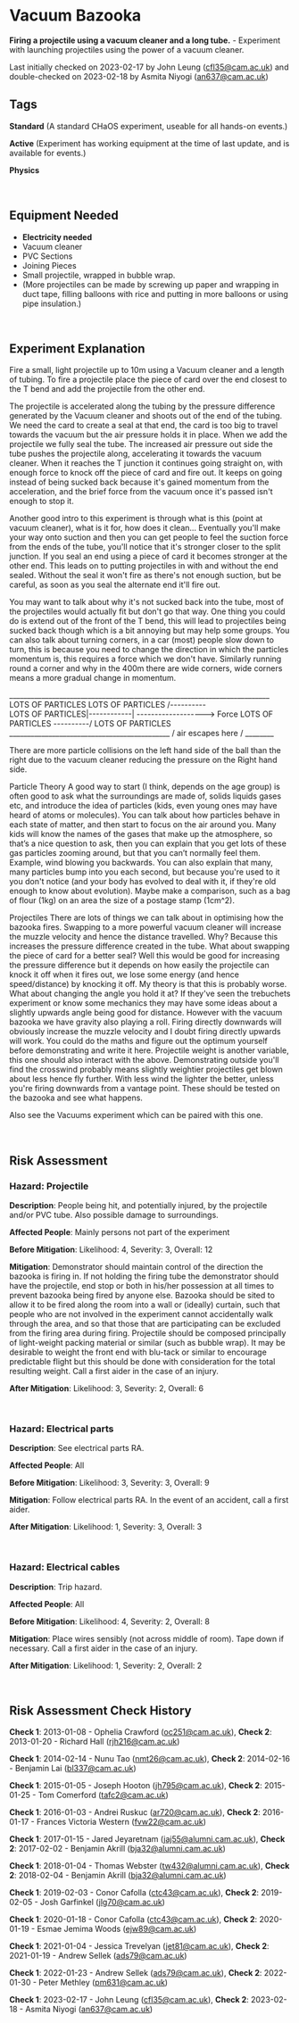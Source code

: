 # Vacuum Bazooka

**Firing a projectile using a vacuum cleaner and a long tube.** - Experiment with launching projectiles using the power of a vacuum cleaner. 

Last initially checked on 2023-02-17 by John Leung (cfl35@cam.ac.uk) and double-checked on 2023-02-18 by Asmita Niyogi (an637@cam.ac.uk)

## Tags
<!--- Start Tags (DO NOT REMOVE THIS COMMENT) --->

**Standard** (A standard CHaOS experiment, useable for all hands-on events.)

**Active** (Experiment has working equipment at the time of last update, and is available for events.)

**Physics**
<!--- End Tags (DO NOT REMOVE THIS COMMENT) --->

<br/>

## Equipment Needed 
- **Electricity needed**
- Vacuum cleaner
- PVC Sections
- Joining Pieces
- Small projectile, wrapped in bubble wrap.
- (More projectiles can be made by screwing up paper and wrapping in duct tape, filling balloons with rice and putting in more balloons or using pipe insulation.)

<br/>

## Experiment Explanation 

Fire a small, light projectile up to 10m using a Vacuum cleaner and a length of tubing. To fire a projectile place the piece of card over the end closest to the T bend and add the projectile from the other end.

The projectile is accelerated along the tubing by the pressure difference generated by the Vacuum cleaner and shoots out of the end of the tubing. We need the card to create a seal at that end, the card is too big to travel towards the vacuum but the air pressure holds it in place. When we add the projectile we fully seal the tube. The increased air pressure out side the tube pushes the projectile along, accelerating it towards the vacuum cleaner. When it reaches the T junction it continues going straight on, with enough force to knock off the piece of card and fire out. It keeps on going instead of being sucked back because it's gained momentum from the acceleration, and the brief force from the vacuum once it's passed isn't enough to stop it. 

Another good intro to this experiment is through what is this (point at vacuum cleaner), what is it for, how does it clean... Eventually you'll make your way onto suction and then you can get people to feel the suction force from the ends of the tube, you'll notice that it's stronger closer to the split junction. If you seal an end using a piece of card it becomes stronger at the other end. This leads on to putting projectiles in with and without the end sealed. Without the seal it won't fire as there's not enough suction, but be careful, as soon as you seal the alternate end it'll fire out.

You may want to talk about why it's not sucked back into the tube, most of the projectiles would actually fit but don't go that way. One thing you could do is extend out of the front of the T bend, this will lead to projectiles being sucked back though which is a bit annoying but may help some groups. You can also talk about turning corners, in a car (most) people slow down to turn, this is because you need to change the direction in which the particles momentum is, this requires a force which we don't have. Similarly running round a corner and why in the 400m there are wide corners, wide corners means a more gradual change in momentum. 

\_\_\_\_\_\_\_\_\_\_\_\_\_\_\_\_\_\_\_\_\_\_\_\_\_\_\_\_\_\_\_\_\_\_\_\_\_\_\_\_\_\_\_\_\_\_\_\_\_\_\_\_\_\_\_\_\_\_\_\_\_\_\_\_\_\_\_\_\_\_\_\_\_
LOTS OF PARTICLES
LOTS OF PARTICLES /----------\
LOTS OF PARTICLES|------------| -------------------> Force
LOTS OF PARTICLES \----------/
LOTS OF PARTICLES
\_\_\_\_\_\_\_\_\_\_\_\_\_\_\_\_\_\_\_\_\_\_\_\_\_\_\_\_\_\_\_\_\_\_\_\_\_\_\_\_\_\_\_\_\_ \/ air escapes here \/ \_\_\_\_\_\_\_\_

There are more particle collisions on the left hand side of the ball than the right due to the vacuum cleaner reducing the pressure on the Right hand side.

Particle Theory
A good way to start (I think, depends on the age group) is often good to ask what the surroundings are made of, solids liquids gases etc, and introduce the idea of particles (kids, even young ones may have heard of atoms or molecules). You can talk about how particles behave in each state of matter, and then start to focus on the air around you. Many kids will know the names of the gases that make up the atmosphere, so that’s a nice question to ask, then you can explain that you get lots of these gas particles zooming around, but that you can’t normally feel them. Example, wind blowing you backwards. You can also explain that many, many particles bump into you each second, but because you're used to it you don't notice (and your body has evolved to deal with it, if they're old enough to know about evolution). Maybe make a comparison, such as a bag of flour (1kg) on an area the size of a postage stamp (1cm^2).

Projectiles
There are lots of things we can talk about in optimising how the bazooka fires.
Swapping to a more powerful vacuum cleaner will increase the muzzle velocity and hence the distance travelled. Why? Because this increases the pressure difference created in the tube. 
What about swapping the piece of card for a better seal? Well this would be good for increasing the pressure difference but it depends on how easily the projectile can knock it off when it fires out, we lose some energy (and hence speed/distance) by knocking it off. My theory is that this is probably worse.
What about changing the angle you hold it at? If they've seen the trebuchets experiment or know some mechanics they may have some ideas about a slightly upwards angle being good for distance. However with the vacuum bazooka we have gravity also playing a roll. Firing directly downwards will obviously increase the muzzle velocity and I doubt firing directly upwards will work. You could do the maths and figure out the optimum yourself before demonstrating and write it here.
Projectile weight is another variable, this one should also interact with the above. Demonstrating outside you'll find the crosswind probably means slightly weightier projectiles get blown about less hence fly further. With less wind the lighter the better, unless you're firing downwards from a vantage point.
These should be tested on the bazooka and see what happens.



Also see the Vacuums experiment which can be paired with this one. 


<br/>

## Risk Assessment

### **Hazard**: Projectile

**Description**: People being hit, and potentially injured, by the projectile and/or PVC tube. Also possible damage to surroundings.

**Affected People**: Mainly persons not part of the experiment

**Before Mitigation**: Likelihood: 4, Severity: 3, Overall: 12

**Mitigation**: Demonstrator should maintain control of the direction the bazooka is firing in.
If not holding the firing tube the demonstrator should have the projectile, end stop or both in his/her possession at all times to prevent bazooka being fired by anyone else.
Bazooka should be sited to allow it to be fired along the room into a wall or (ideally) curtain, such that people who are not involved in the experiment cannot accidentally walk through the area, and so that those that are participating can be excluded from the firing area during firing.
Projectile should be composed principally of light-weight packing material or similar (such as bubble wrap). It may be desirable to weight the front end with blu-tack or similar to encourage predictable flight but this should be done with consideration for the total resulting weight.
Call a first aider in the case of an injury.

**After Mitigation**: Likelihood: 3, Severity: 2, Overall: 6

<br/>

### **Hazard**: Electrical parts

**Description**: See electrical parts RA.

**Affected People**: All

**Before Mitigation**: Likelihood: 3, Severity: 3, Overall: 9

**Mitigation**: Follow electrical parts RA.
In the event of an accident, call a first aider.

**After Mitigation**: Likelihood: 1, Severity: 3, Overall: 3

<br/>

### **Hazard**: Electrical cables

**Description**: Trip hazard.

**Affected People**: All

**Before Mitigation**: Likelihood: 4, Severity: 2, Overall: 8

**Mitigation**: Place wires sensibly (not across middle of room). Tape down if necessary.
Call a first aider in the case of an injury.

**After Mitigation**: Likelihood: 1, Severity: 2, Overall: 2

<br/>

## Risk Assessment Check History 

**Check 1**: 2013-01-08 - Ophelia Crawford (oc251@cam.ac.uk), **Check 2**: 2013-01-20 - Richard Hall (rjh216@cam.ac.uk)

**Check 1**: 2014-02-14 - Nunu Tao (nmt26@cam.ac.uk), **Check 2**: 2014-02-16 - Benjamin Lai (bl337@cam.ac.uk)

**Check 1**: 2015-01-05 - Joseph Hooton (jh795@cam.ac.uk), **Check 2**: 2015-01-25 - Tom Comerford (tafc2@cam.ac.uk)

**Check 1**: 2016-01-03 - Andrei Ruskuc (ar720@cam.ac.uk), **Check 2**: 2016-01-17 - Frances Victoria Western (fvw22@cam.ac.uk)

**Check 1**: 2017-01-15 - Jared Jeyaretnam (jaj55@alumni.cam.ac.uk), **Check 2**: 2017-02-02 - Benjamin Akrill (bja32@alumni.cam.ac.uk)

**Check 1**: 2018-01-04 - Thomas Webster (tw432@alumni.cam.ac.uk), **Check 2**: 2018-02-04 - Benjamin Akrill (bja32@alumni.cam.ac.uk)

**Check 1**: 2019-02-03 - Conor Cafolla (ctc43@cam.ac.uk), **Check 2**: 2019-02-05 - Josh Garfinkel (jlg70@cam.ac.uk)

**Check 1**: 2020-01-18 - Conor Cafolla (ctc43@cam.ac.uk), **Check 2**: 2020-01-19 - Esmae Jemima Woods (ejw89@cam.ac.uk)

**Check 1**: 2021-01-04 - Jessica Trevelyan (jet81@cam.ac.uk), **Check 2**: 2021-01-19 - Andrew Sellek (ads79@cam.ac.uk)

**Check 1**: 2022-01-23 - Andrew Sellek (ads79@cam.ac.uk), **Check 2**: 2022-01-30 - Peter Methley (pm631@cam.ac.uk)

**Check 1**: 2023-02-17 - John Leung (cfl35@cam.ac.uk), **Check 2**: 2023-02-18 - Asmita Niyogi (an637@cam.ac.uk)
